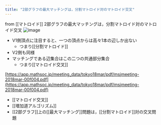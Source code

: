 ```yaml
---
title: "2部グラフの最大マッチングは，分割マトロイド対のマトロイド交叉"
---
```


from [[マトロイド]]
2部グラフの最大マッチングは，分割マトロイド対のマトロイド交叉
![image](https://gyazo.com/a370998bd984fe19e25da836e8ab653f/thumb/1000)
- V1側頂点に注目すると、一つの頂点からは高々1本の辺しか出ない
    - つまり[[分割マトロイド]]
- V2側も同様
- マッチングである辺集合はこの二つの共通部分集合
    - つまり[[マトロイド交叉]]

[https://app.mathsoc.jp/meeting_data/tokyo18mar/pdf/msjmeeting-2018mar-00f004.pdf](https://app.mathsoc.jp/meeting_data/tokyo18mar/pdf/msjmeeting-2018mar-00f004.pdf)
- [[マトロイド交叉]]
- [[増加道アルゴリズム]]
- [[2部グラフ]]上の[[最大マッチング]]問題は，[[分割マトロイド]]対の交叉問題
